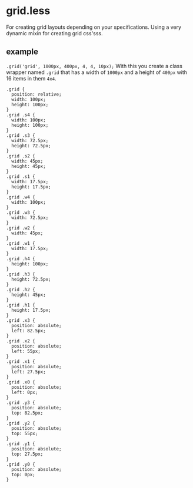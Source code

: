 grid.less
=========

For creating grid layouts depending on your specifications. Using a very dynamic mixin for creating grid css'sss.

example
---------
`.grid('grid', 1000px, 400px, 4, 4, 10px);` With this you create a class wrapper named `.grid` that has a width of `1000px`
and a height of `400px` with 16 items in them `4x4`.


	.grid {
	  position: relative;
	  width: 100px;
	  height: 100px;
	}
	.grid .s4 {
	  width: 100px;
	  height: 100px;
	}
	.grid .s3 {
	  width: 72.5px;
	  height: 72.5px;
	}
	.grid .s2 {
	  width: 45px;
	  height: 45px;
	}
	.grid .s1 {
	  width: 17.5px;
	  height: 17.5px;
	}
	.grid .w4 {
	  width: 100px;
	}
	.grid .w3 {
	  width: 72.5px;
	}
	.grid .w2 {
	  width: 45px;
	}
	.grid .w1 {
	  width: 17.5px;
	}
	.grid .h4 {
	  height: 100px;
	}
	.grid .h3 {
	  height: 72.5px;
	}
	.grid .h2 {
	  height: 45px;
	}
	.grid .h1 {
	  height: 17.5px;
	}
	.grid .x3 {
	  position: absolute;
	  left: 82.5px;
	}
	.grid .x2 {
	  position: absolute;
	  left: 55px;
	}
	.grid .x1 {
	  position: absolute;
	  left: 27.5px;
	}
	.grid .x0 {
	  position: absolute;
	  left: 0px;
	}
	.grid .y3 {
	  position: absolute;
	  top: 82.5px;
	}
	.grid .y2 {
	  position: absolute;
	  top: 55px;
	}
	.grid .y1 {
	  position: absolute;
	  top: 27.5px;
	}
	.grid .y0 {
	  position: absolute;
	  top: 0px;
	}




